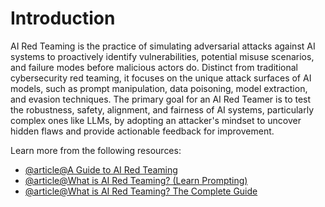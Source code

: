 # Introduction

AI Red Teaming is the practice of simulating adversarial attacks against AI systems to proactively identify vulnerabilities, potential misuse scenarios, and failure modes before malicious actors do. Distinct from traditional cybersecurity red teaming, it focuses on the unique attack surfaces of AI models, such as prompt manipulation, data poisoning, model extraction, and evasion techniques. The primary goal for an AI Red Teamer is to test the robustness, safety, alignment, and fairness of AI systems, particularly complex ones like LLMs, by adopting an attacker's mindset to uncover hidden flaws and provide actionable feedback for improvement.

Learn more from the following resources:

- [@article@A Guide to AI Red Teaming](https://hiddenlayer.com/innovation-hub/a-guide-to-ai-red-teaming/)
- [@article@What is AI Red Teaming? (Learn Prompting)](https://learnprompting.org/blog/what-is-ai-red-teaming)
- [@article@What is AI Red Teaming? The Complete Guide](https://mindgard.ai/blog/what-is-ai-red-teaming)
